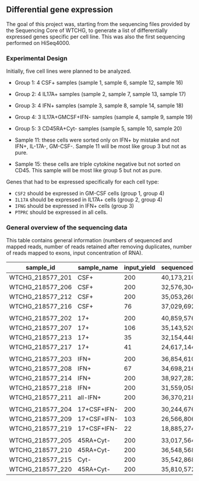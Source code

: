Differential gene expression
--------------------------------------

The goal of this project was, starting from the sequencing
files provided by the Sequencing Core of WTCHG, to generate
a list of differentially expressed genes specific per cell
line. This was also the first sequencing performed on HiSeq4000.


### Experimental Design

Initially, five cell lines were planned to be analyzed.

- Group 1: 4 CSF+ samples (sample 1, sample 6, sample 12, sample 16)
- Group 2: 4 IL17A+ samples (sample 2, sample 7, sample 13, sample 17)
- Group 3: 4 IFN+ samples (sample 3, sample 8, sample 14, sample 18)
- Group 4: 3 IL17A+GMCSF+IFN- samples (sample 4, sample 9, sample 19)
- Group 5: 3 CD45RA+Cyt- samples (sample 5, sample 10, sample 20)

- Sample 11: these cells were sorted only on IFN+ by mistake and
not IFN+, IL-17A-, GM-CSF-. Sample 11 will be most like group 3 but
not as pure.

- Sample 15: these cells are triple cytokine negative but not sorted
on CD45. This sample will be most like group 5 but not as pure.

Genes that had to be expressed specifically for each cell type:

- `CSF2`  should be expressed in GM-CSF cells (group 1, group 4)
- `IL17A` should be expressed in IL17A+ cells (group 2, group 4)
- `IFNG`  should be expressed in IFN+ cells (group 3)
- `PTPRC` should be expressed in all cells.


### General overview of the sequencing data

This table contains general information (numbers of sequenced and
mapped reads, number of reads retained after removing duplicates,
number of reads mapped to exons, input concentration of RNA).


| sample_id | sample_name | input_yield | sequenced_reads | mapped_reads | mapped_reads_nodup | reads_mapped_to_exons |
| ---------------- | ----------- | --- | ---------- | ---------- | ---------- | --------- |
| WTCHG_218577_201 | CSF+        | 200 | 40,173,210 | 32,989,166 | 21,101,017 | 6,617,021 |
| WTCHG_218577_206 | CSF+        | 200 | 32,576,304 | 27,057,500 | 19,180,449 | 5,866,103 |
| WTCHG_218577_212 | CSF+        | 200 | 35,053,260 | 28,621,153 | 19,256,351 | 6,126,567 |
| WTCHG_218577_216 | CSF+        | 76  | 37,029,692 | 30,001,807 | 19,634,585 | 6,067,773 |
|                  |             |     |            |            |            |           |
| WTCHG_218577_202 | 17+         | 200 | 40,859,576 | 33,265,627 | 20,517,020 | 6,502,143 |
| WTCHG_218577_207 | 17+         | 106 | 35,143,520 | 27,121,005 | 12,384,130 | 3,544,313 |
| WTCHG_218577_213 | 17+         | 35  | 32,154,448 | 20,947,999 |  8,219,354 | 2,300,508 |
| WTCHG_218577_217 | 17+         | 41  | 24,617,144 | 14,735,810 |  5,270,723 | 1,444,490 |
|                  |             |     |            |            |            |           |
| WTCHG_218577_203 | IFN+        | 200 | 36,854,610 | 30,311,411 | 20,959,603 | 6,707,152 |
| WTCHG_218577_208 | IFN+        | 67  | 34,698,216 | 26,577,388 | 15,884,901 | 4,884,147 |
| WTCHG_218577_214 | IFN+        | 200 | 38,927,282 | 31,949,794 | 20,946,987 | 6,648,301 |
| WTCHG_218577_218 | IFN+        | 200 | 31,559,058 | 25,691,946 | 14,243,085 | 4,344,011 |
| WTCHG_218577_211 | all-IFN+    | 200 | 36,370,218 | 29,927,242 | 19,549,866 | 6,240,346 |
|                  |             |     |            |            |            |           |
| WTCHG_218577_204 | 17+CSF+IFN- | 200 | 30,244,676 | 24,816,286 | 16,931,513 | 5,549,960 |
| WTCHG_218577_209 | 17+CSF+IFN- | 103 | 26,566,806 | 20,469,532 |  9,205,932 | 2,656,030 |
| WTCHG_218577_219 | 17+CSF+IFN- | 22  | 18,885,274 |  8,426,204 |  4,625,853 | 1,390,807 |
|                  |             |     |            |            |            |           |
| WTCHG_218577_205 | 45RA+Cyt-   | 200 | 33,017,564 | 27,061,188 | 19,181,889 | 5,969,109 |
| WTCHG_218577_210 | 45RA+Cyt-   | 200 | 36,548,568 | 30,408,256 | 21,033,443 | 6,431,498 |
| WTCHG_218577_215 | Cyt-        | 200 | 35,542,868 | 29,014,524 | 21,229,271 | 6,807,790 |
| WTCHG_218577_220 | 45RA+Cyt-   | 200 | 35,810,572 | 29,060,863 | 19,982,997 | 6,271,561 |




